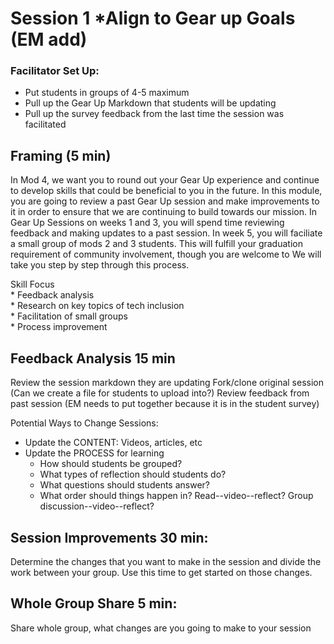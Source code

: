 # Session 1  *Align to Gear up Goals (EM add)

### Facilitator Set Up:
* Put students in groups of 4-5 maximum
* Pull up the Gear Up Markdown that students will be updating 
* Pull up the survey feedback from the last time the session was facilitated

## Framing (5 min)

In Mod 4, we want you to round out your Gear Up experience and continue to develop skills that could be beneficial to you in the future.  In this module, you are going to review a past Gear Up session and make improvements to it in order to ensure that we are continuing to build towards our mission.  In Gear Up Sessions on weeks 1 and 3, you will spend time reviewing feedback and making updates to a past session.   In week 5, you will faciliate a small group of mods 2 and 3 students.  This will fulfill your graduation requirement of community involvement, though you are welcome to We will take you step by step through this process.

Skill Focus <br>
	* Feedback analysis <br>
	* Research on key topics of tech inclusion<br>
	* Facilitation of small groups <br>
	* Process improvement 

## Feedback Analysis 15 min
Review the session markdown they are updating
Fork/clone original session (Can we create a file for students to upload into?)
Review feedback from past session  (EM needs to put together because it is in the student survey)

Potential Ways to Change Sessions:
* Update the CONTENT: Videos, articles, etc
* Update the PROCESS for learning
	* How should students be grouped?  <br>
	* What types of reflection should students do?<br>
	* What questions should students answer?<br>
	* What order should things happen in?  Read--video--reflect?  Group discussion--video--reflect?

## Session Improvements 30 min: 
Determine the changes that you want to make in the session and divide the work between your group.  Use this time to get started on those changes.

## Whole Group Share 5 min: 
Share whole group, what changes are you going to make to your session
